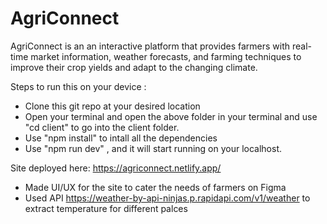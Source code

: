 # AgriConnect
AgriConnect is an an interactive platform that provides farmers with real-time market information, weather forecasts, and farming techniques to improve their crop yields and adapt to the changing climate.

Steps to run this on your device :
*  Clone this git repo at your desired location
*  Open your terminal and open the above folder in your terminal and use "cd client" to go into the client folder.
*  Use "npm install" to intall all the dependencies
*  Use "npm run dev" , and it will start running on your localhost.
   
Site deployed here: https://agriconnect.netlify.app/


* Made UI/UX for the site to cater the needs of farmers on Figma
* Used API https://weather-by-api-ninjas.p.rapidapi.com/v1/weather to extract temperature for different palces
